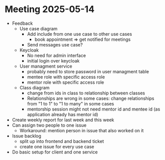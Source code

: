 # Meeting 2025-05-14

- Feedback 
	- Use case diagram
		- Add include from one use case to other use cases
			- book appointment =>  get notified for meetings
		- Send messages use case?
	- Keycloak
		- No need for admin interface
		- initial login over keycloak
	- User managment service
		- probably need to store password in user managment table
		- mentee role with specific access role
		- mentor role with specific access role
	- Class diagram
		- change from ids in class to relationship between classes
		- Relationships are wrong in some cases: change relationships from "1 to 1" to "1 to many" in some cases 
		- mentorship session might not need mentor id and mentee id (as application already has mentor id)
- Create weekly report for last week and this week
- Can assign two people to one issue
	- Workaround: mention person in issue that also worked on it
- Issue backlog
	- split up into frontend and backend ticket
	- create one issue for every use case
- Do basic setup for client and one service